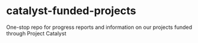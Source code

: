 # catalyst-funded-projects
One-stop repo for progress reports and information on our projects funded through Project Catalyst
